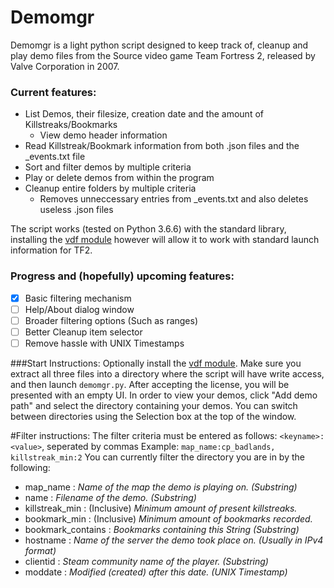# Demomgr
Demomgr is a light python script designed to keep track of, cleanup and play demo files from the Source video game Team Fortress 2, released by Valve Corporation in 2007.

### Current features:
* List Demos, their filesize, creation date and the amount of Killstreaks/Bookmarks
  * View demo header information
* Read Killstreak/Bookmark information from both .json files and the \_events.txt file
* Sort and filter demos by multiple criteria
* Play or delete demos from within the program
* Cleanup entire folders by multiple criteria
  * Removes unneccessary entries from \_events.txt and also deletes useless .json files

The script works (tested on Python 3.6.6) with the standard library, installing the [vdf module](https://pypi.org/project/vdf/) however will allow it to work with standard launch information for TF2.

### Progress and (hopefully) upcoming features:
- [x] Basic filtering mechanism
- [ ] Help/About dialog window
- [ ] Broader filtering options (Such as ranges)
- [ ] Better Cleanup item selector
- [ ] Remove hassle with UNIX Timestamps

###Start Instructions:
Optionally install the [vdf module](https://pypi.org/project/vdf/).
Make sure you extract all three files into a directory where the script will have write access, and then launch `demomgr.py`.
After accepting the license, you will be presented with an empty UI. In order to view your demos, click "Add demo path" and select the directory containing your demos.
You can switch between directories using the Selection box at the top of the window.

#Filter instructions:
The filter criteria must be entered as follows:
`<keyname>:<value>`, seperated by commas
Example: `map_name:cp_badlands, killstreak_min:2`
You can currently filter the directory you are in by the following:
 * map_name : _Name of the map the demo is playing on. (Substring)_
 * name : _Filename of the demo. (Substring)_
 * killstreak_min : (Inclusive) _Minimum amount of present killstreaks._
 * bookmark_min : (Inclusive) _Minimum amount of bookmarks recorded._
 * bookmark_contains : _Bookmarks containing this String (Substring)_
 * hostname : _Name of the server the demo took place on. (Usually in IPv4 format)_
 * clientid : _Steam community name of the player. (Substring)_
 * moddate : _Modified (created) after this date. (UNIX Timestamp)_
